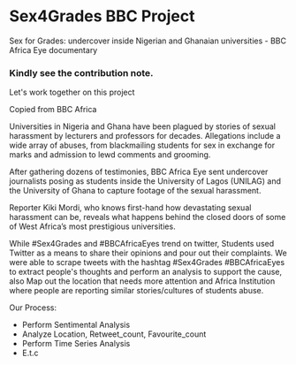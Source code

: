 # Sex4Grades BBC Project
Sex for Grades: undercover inside Nigerian and Ghanaian universities - BBC Africa Eye documentary

### Kindly see the contribution note. 
Let's work together on this project

Copied from BBC Africa

Universities in Nigeria and Ghana have been plagued by stories of sexual harassment by lecturers and professors for decades. Allegations include a wide array of abuses, from blackmailing students for sex in exchange for marks and admission to lewd comments and grooming.
 
After gathering dozens of testimonies, BBC Africa Eye sent undercover journalists posing as students inside the University of Lagos (UNILAG) and the University of Ghana to capture footage of the sexual harassment.  
 
Reporter Kiki Mordi, who knows first-hand how devastating sexual harassment can be, reveals what happens behind the closed doors of some of West Africa’s most prestigious universities.


While #Sex4Grades and #BBCAfricaEyes trend on twitter, Students used Twitter as a means to share their opinions and pour out their complaints. We were able to scrape tweets with the hashtag #Sex4Grades #BBCAfricaEyes to extract people's thoughts and perform an analysis to support the cause, also Map out the location that needs more attention and Africa Institution where people are reporting similar stories/cultures of students abuse.


Our Process:
- Perform Sentimental Analysis 
- Analyze Location, Retweet_count, Favourite_count
- Perform Time Series Analysis
- E.t.c
